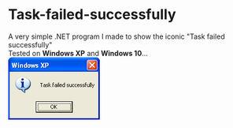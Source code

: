 # Task-failed-successfully

A very simple .NET program I made to show the iconic "Task failed successfully"<br>
Tested on **Windows XP** and **Windows 10**...<br>
![Image](https://raw.githubusercontent.com/Basicprogrammer10/Task-failed-successfully/main/img/Image.png)
